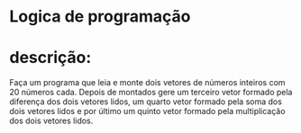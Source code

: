 # Logica de programação
# descrição:
Faça um programa que leia e monte dois vetores de números inteiros com 20 números cada. Depois
de montados gere um terceiro vetor formado pela diferença dos dois vetores lidos, um quarto vetor
formado pela soma dos dois vetores lidos e por último um quinto vetor formado pela multiplicação
dos dois vetores lidos.
